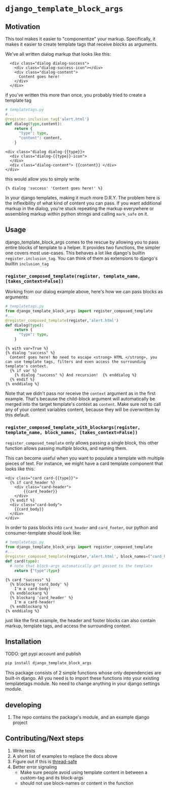 # `django_template_block_args`


## Motivation

This tool makes it easier to "componentize" your markup. Specifically, it makes it easier to create template tags that receive *blocks* as arguments. 


We've all written dialog markup that looks like this:

```django
  <div class="dialog dialog-success">
    <div class="dialog-success-icon"></div>
    <div class="dialog-content">
      Content goes here!
    </div>
  </div>
```

if you've written this more than once, you probably tried to create a template tag


```python
# templatetags.py
#...
@register.inclusion_tag('alert.html')
def dialog(type,content):
    return { 
      "type": type,
      "content": content,
    }

```

```django
<div class="dialog dialog-{{type}}>
  <div class="dialog-{{type}}-icon">
  </div>
  <div class="dialog-content"> {{content}} </div>
</div>
```

this would allow you to simply write 
```django
{% dialog 'success' 'Content goes here!' %} 
```

In your django templates, making it much more D.R.Y. The problem here is the inflexibility of what kind of content you can pass. If you want additional markup in the dialog, you're stuck repeating the markup everywhere or assembling markup within python strings and calling `mark_safe` on it. 

## Usage

django_template_block_args comes to the rescue by allowing you to pass entire blocks of template to a helper. It provides two functions, the simpler one covers most use-cases. This behaves a lot like django's builtin `register.inclusion_tag`. You can think of them as extensions to django's builtin `inclusion_tag`

### `register_composed_template(register, template_name, [takes_context=False])`

Working from our dialog example above, here's how we can pass blocks as arguments: 

```python
# templatetags.py
from django_template_block_args import register_composed_template
#...
@register_composed_template(register,'alert.html')
def dialog(type):
    return { 
      "type": type,
    }

```

```django
{% with var=True %}
{% dialog "success" %}
  Content goes here! No need to escape <strong> HTML </strong>, you can use template tags, filters and even access the surrounding template's context. 
  {% if var %}
    {% dialog "success" %} And recursion!  {% enddialog %}
  {% endif %}
{% enddialog %}
```

Note that we didn't pass nor receive the `context` argument as in the first example. That's because the child-block argument will automatically be merged into the target template's context as `content`. Make sure not to call any of your context variables content, because they will be overwritten by this default.    


### `register_composed_template_with_blockargs(register, template_name, block_names, [takes_context=False])`

`register_composed_template` only allows passing a single block, this other function allows passing *multiple* blocks, and naming them.

This can become useful when you want to populate a template with multiple pieces of text. For instance, we might have a card template component that looks like this:

```django
<div class="card card-{{type}}">
  {% if card_header %}
    <div class="card-header">
        {{card_header}}
    </div>
  {% endif %}
  <div class="card-body">
    {{card_body}}
  </div>
</div>

```

In order to pass blocks into `card_header` and `card_footer`, our python and consumer-template should look like:

```python
# templatetags.py
from django_template_block_args import register_composed_template
#...
@register_composed_template(register,'alert.html', block_names=("card_header", "card_body"))
def card(type):
  # note that block-args automatically get passed to the template
    return {"type":type}

```

```django
{% card "success" %}
  {% blockarg 'card_body' %}
    I'm a card-body!
  {% endblockarg %}
  {% blockarg 'card_header' %}
    I'm a card-header!
  {% endblockarg %}
{% enddialog %}
```

just like the first example, the header and footer blocks can also contain markup, template tags, and access the surrounding context.


## Installation

TODO: get pypi account and publish

```bash
pip install django_template_block_args
```

This package consists of 2 simple functions whose only dependencies are built-in django. All you need is to import these functions into your existing templatetags module. No need to change anything in your django settings module.


## developing 

1. The repo contains the package's module, and an example django project 


## Contributing/Next steps
1. Write tests
2. A short list of examples to replace the docs above 
3. Figure out if this is [thread-safe](https://docs.djangoproject.com/en/2.2/howto/custom-template-tags/#thread-safety-considerations)
4. Better error signaling
    * Make sure people avoid using template content in between a custom-tag and its block-args
    * should not use block-names or content in the function